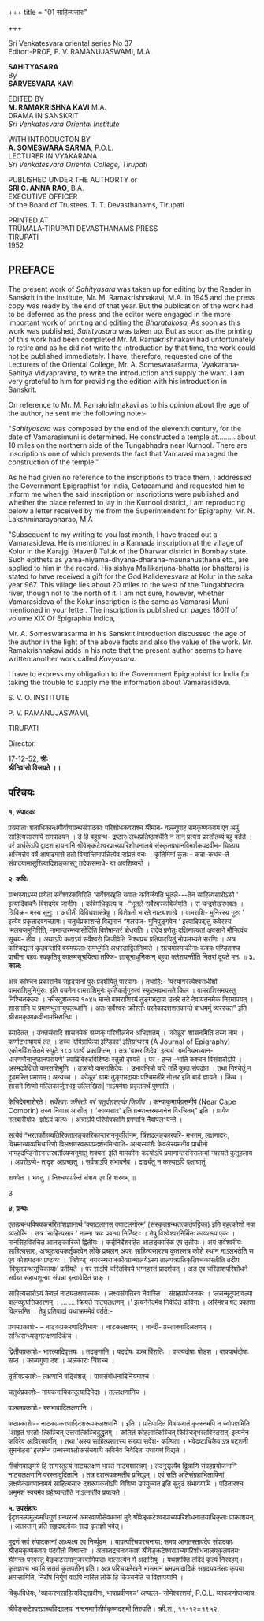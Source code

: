 +++
title = "01 साहित्यसारः"

+++


Sri Venkatesvara oriental series No 37  
Editor:-PROF, P. V. RAMANUJASWAMI, M.A.

  
**SAHITYASARA**  
By  
**SARVESVARA KAVI**  
  
EDITED BY  
**M. RAMAKRISHNA KAVI** M.A.  
DRAMA IN SANSKRIT  
*Sri Venkatesvara Oriental Institute*  
  
  
WiTH INTRODUCTON BY  
**A. SOMESWARA SARMA**, P.O.L.  
LECTURER IN VYAKARANA  
*Sri Venkatesvara Oriental College, Tirupati*  
  
  
PUBLISHED UNDER THE AUTHORTY or  
**SRI C. ANNA RAO**, B.A.  
EXECUTIVE OFFICER  
of the Board of Trustees. T. T. Devasthanams, Tirupati  
  
  
  
PRINTED AT  
TRÜMALA-TIRUPATI DEVASTHANAMS PRESS  
TIRUPATI  
1952

## **PREFACE**

The present work of *Sahityasara* was taken up for editing by the
Reader in Sanskrit in the Institute, Mr. M. Ramakrishnakavi, M.A. in
1945 and the press copy was ready by the end of that year. But the
publication of the work had to be deferred as the press and the editor
were engaged in the more important work of printing and editing the
*Bharatakosa,* As soon as this work was published, *Sahityasara* was
taken up. But as soon as the printing of this work had been completed
Mr. M. Ramakrishnakavi had unfortunately to retire and as he did not
write the introduction by that time, the work could not be published
immediately. I have, therefore, requested one of the Lecturers of the
Oriental College, Mr. A. Someswarašarma, Vyakarana-Sahitya Vidyapravina,
to write the introduction and supply the want. I am very grateful to him
for providing the edition with his introduction in Sanskrit.

On reference to Mr. M. Ramakrishnakavi as to his opinion about the age
of the author, he sent me the following note:-

"*Sahityasara* was composed by the end of the
eleventh century, for the date of Vamarasimuni is
determined. He constructed a temple at......... about
10 miles on the northern side of the Tungabhadra near
Kurnool. There are inscriptions one of which presents
the fact that Vamarasi managed the construction of the
temple."

As he had given no reference to the inscriptions to trace them, I
addressed the Government Epigraphist for India, Ootacamund and requested
him to inform me when the said inscription or inscriptions were
published and whether the place referred to lay in the Kurnool district,
I am reproducing below a letter received by me from the Superintendent
for Epigraphy, Mr. N. Lakshminarayanarao, M.A

"Subsequent to my writing to you last month, I have traced out a
Vamarasideva. He is mentioned in a Kannada inscription at the village of
Kolur in the Karajgi (Haveri) Taluk of the Dharwar district in Bombay
state. Such epithets as yama-niyama-dhyana-dharana-maunanusthana etc.,
are applied to him in the record. His sishya Mallikarjuna-bhatta (or
bhattara) is stated to have received a gift for the God Kalidevesvara at
Kolur in the saka year 967. This village lies about 20 miles to the west
of the Tungabhadra river, though not to the north of it. I am not sure,
however, whether Vamarasideva of the Kolur inscription is the same as
Vamarasi Muni mentioned in your letter. The inscription is published on
pages 180ff of volume XIX Of Epigraphia Indica,

Mr. A. Someswarasarma in his Sanskrit introduction discussed the age of
the author in the light of the above facts and also the value of the
work. Mr. Ramakrishnakavi adds in his note that the present author seems
to have written another work called *Kavyasara.*

I have to express my obligation to the Government Epigraphist for India
for taking the trouble to supply me the information about Vamarasideva.

S. V. O. INSTITUTE

P. V. RAMANUJASWAMI,



TIRUPATI

Director.



17-12-52,
**श्रीः**  
**श्रीनिवासो विजयते ।।**

## **परिचयः**

**१, संपादकः**

प्रख्याताः शताधिकान्ध्रगीर्वाणग्रन्थसंपादकाः परिशोधकवराश्च श्रीमान-
वल्ल्युपाह रामकृष्णकवय एव अमुं साहित्यसारमपि समपादयन् । ते हि बहुग्रन्थ-
द्रष्टारः लब्धप्रतिष्ठाश्चेति न तान् प्रत्यत्र प्रस्तोतव्यं बहु वर्तते ।
परं वार्धकेऽपि द्वादश हायनानेि श्रीवेङ्कटेश्वरप्राच्यपरिशोधनालये
संस्कृतप्रधानविमर्शकपदवीम- धिष्ठाय अस्मिन्नेव वर्षे आषाढमासे ततो
विश्रान्तिमापन्नित्येव सांप्रतं वचः । कृतिमिमां कुतः – कदा-कथंच-ते
संपादयामासुरित्यादिशङ्कास्तु तदेकसमाधे- या अवशिष्यन्ते ।

  
**२. कविः**

ग्रन्थस्याऽस्य प्रणेता सर्वेश्वरकविरिति 'सर्वेश्वरइति ख्यातः कविर्जयति
भूतले---तेन साहित्यसारोऽसौ ' इत्यादिवचनैः विशदमेव जानीमः । कविमधिकृत्य च
–“भूतले सर्वेश्वरकविर्जयति । स चन्द्रशेखरभक्तः । त्रिविक्र- मस्य सूनुः ।
अधीती विविधशास्त्रेषु । विशेषतो भारते नाट्यशाखे । वामराशि- मुनिरस्य
गुरुः ' इत्येव प्रकृतादवगच्छामः। चतुर्थप्रकाशन्ते विद्यमानं “मलयज-
मुनिपुङ्गवेन ' इत्यादिपद्यंतु कवेरस्य 'मलयजमुनिरिति, नामान्तरमप्यासीदिति
विशेषान्तरं बोधयति । तदेव प्रणेतुः दक्षिणात्यतां अवसाने मौनित्वंच सूचय-
तीव । अथाऽपि कदाऽयं सर्वेश्वरो जिजीवेति निश्चप्रचं प्रतिपादयितुं
नोपलभ्यते सरणिः । अत्र कश्चिद्यत्नं कृतवन्तोपि वयमफलाः समभूमेति
अधस्ताद्वितनिष्यते । सत्यमास्माकीनाः कवयः पण्डिताश्च प्राचीना बहवः
स्वकृतिषु कालमसूचयित्वा तज्जि- ज्ञासूनाधुनेिकान् बहुवा क्लेशयन्तीति
नितरां दूयते मनः ॥ **३. काल:**

अत्र कांश्चन प्रकारानेव सहृदयानां पुरः प्रदर्शयितुं पारयामः । तथाहि:-
’यस्यागस्त्येश्वराधीशो वामराशिमुनिर्गुरुः, इति वचनेन वामराशिमुनेः
कृतिकर्तृगुरुत्वं स्फुटमवभासते किल । वामराशिसमयस्तु निश्चितकल्पः ।
क्रीस्तुशकस्य १०४५ मान्ते वामराशिरयं तुङ्गभद्राया उत्तरे तटे देवायतनमेकं
निरमापयत् । शासनानि च प्रमाणभूतान्युपलब्धानि । अतः सर्वेश्वरः क्रीस्तोः
परमेकादशशतकान्ते बन्धममुं व्यररचत” इति श्रीरामकृष्णकवीनामभिसन्धिः ।

स्यादेतत् । उक्तसंवादि शासनमेकं सम्यक् परिशीलनेन अभिज्ञातम् । ’कोळूर'
शासनमिति तस्य नाम । कर्णाटभाषामयं तत् । तच्च ’एपिग्राफिया इण्डिका'
इतिग्रन्थस्य (A Journal of Epigraphy) एकोनविंशतितमे संपुटे १८० पार्श्वे
प्रकाशितम् । तत्र 'वामराशिदेव' इत्ययं 'यमनियमध्यान-
धारणमौनानुष्ठानपरायणे' त्यादिबिरुदविशिष्टः स्तुतो दृश्यते । परं - हन्त
–भाति कश्चन विसंवादोऽपि । अस्मदपेक्षितो वामराशिमुनिः । तत्रत्यो
वामराशिदेवः । उभावभिन्नौ यदि तर्हि युक्त संपद्येत । तथा निश्चेतुं न
दृढमस्ति प्रमाणम्। अन्यच्च । 'कोळूर’ ग्रामः तुङ्गभद्रायाः पश्चिमतीरे
नोत्तर इति बाढं ज्ञायते । किंच । शासने शिष्यो मल्लिकार्जुनभट्ट
उल्लिखितः\| नाऽयमंशः प्रकृतमर्थं पुष्णाति ।

केचिदेवमाशेरते। *सर्वेश्वरः क्रीस्तोः परं चतुर्दशशतके जिजीव ।*
कन्याकुमार्यग्रसमीपे (Near Cape Comorin) तस्य निवास आसीत् । 'काव्यसार'
इति ग्रन्थान्तरमप्यनेन विरचितम्" इति । प्रायेण मलबारीयोप- ज्ञोऽयं कल्पः
। अत्राऽपि परिपोषकाणि प्रमणानि नैवोपलभ्यन्ते ।

सत्येवं “भरतर्कोहव्यतिरिक्तालङ्कारिकान्तराननुकीर्तनम्, त्रिंशदलङ्कारपरि-
मभनम्, लक्षणादरः, विभ्रमाख्यव्यभिचारिणो विलक्षणस्वरूपप्रदर्शनमित्यादि-
अन्यस्यांशैः केवलैरयमतीव प्राचीनो भामहदण्डिनोरनन्तरवर्तीत्यप्यनुमातुं
शक्यत’ इति मामकीनः कल्पोऽपि प्रमाणान्तरनिरालम्बां न्यस्यते कुतूहलाय ।
अपरोऽप्ये- तादृश आप्रच्छतु । सर्वत्राऽपि संभावनैव । दार्ढ्यंतु न
कस्याऽपि पक्षाघातुं

शक्येत । भवतु । निश्चयपर्यन्तं संशय एव हि शरणम् ॥

3

**४, ग्रन्थः**

एतत्प्रबन्धविषयकचरितांशज्ञानार्थ ’क्याटलागस् क्याटलगोरम्’
(संस्कृतग्रन्थतत्कर्तृपट्टिका) इति बृहत्कोशो मया व्यलोकेि । तत्र
'साहित्यसार ' नाम्ना त्रयः प्रबन्धा निर्दिष्टाः । तेषु
विश्वेश्वरनिर्मितः काव्यरूप एकः । मानसिंहविरचित आलङ्कारिको द्वितीयः ।
कर्तृनिर्देशरहित आलङ्कारिक एष तृतीयः । अयं सर्वेश्वरीयः साहित्यसारः,
अच्युतरायकर्तृकत्वेन लोके प्रचलन् अपरः साहित्यसारश्च कुतस्तत्र कोशे
स्थानं नाऽलभतेति स एव कोशघटकः प्रष्टव्यः । ’त्रिवेण्ड्’
नगरस्थराजकीयग्रन्थालयेऽस्य तालपत्रप्रतिकृतिश्चकास्तीति तदीय
’विपुलग्रन्थसूचिकायाः’ प्रतीयते । परं साऽपि चरितविषये भग्नहस्तं
प्रादर्शयत् । अत एव चरितांशपरिशोधने सर्वथा सहायशून्याः संपन्ना
इत्यावेदितं प्राक् ।

साहित्यसारोऽयं केवलं नाट्यलक्षणात्मकः । लक्ष्यसंगतिरत्र नैवास्ति ।
संग्रहप्रयोजनकः । ’लसन्मृदुपदावल्या बालव्युत्पत्तिकारणम् । ... ...
क्रियते नाट्यलक्षणम् ।’ इत्यनेनेदमेव निवेदितं कविना । अस्मिंश्च षट्
प्रकाशा विलसन्ति । तेषु प्रतिपाद्यं यथाक्रममेवं वर्तते:-

प्रथमप्रकाशेः- – नाटकप्रकरणादिविभागः । नाटकलक्षणम् । नान्दी-
प्रस्ताक्नादिलक्षणम् । सन्धिसन्ध्यङ्गलक्षणादिकंच ।

द्वितीयप्रकाशेः- भारत्यादिवृत्तयः । तदङ्गानि । पददोषः पञ्च विंशतिः ।
वाक्यदोषाः षोडश । वाक्यार्थदोषाः सप्त । काव्यगुणा दश । अलंकाराः
त्रिंशच्च ।

तृतीयप्रकाशेः– लक्षणानि षट्त्रिंशत् । पात्रसंबोधनादिनियमाश्च ।

चतुर्थप्रकाशेः– नायकनायिकादूत्यादिभेदाः । तल्लक्षणानिच ।

पञ्चमप्रकाशेः- रसभावादिलक्षणानि ।

षष्ठप्रकाशेः-- नाटकप्रकरणादिदशरूपकलक्षणनेि । इति । प्रतिपादितं विषयजातं
कृत्स्नमपि न स्वोपज्ञमिति 'आहृतं भरतो-त्किञ्चित् उत्तरात्किञ्चिदुद्धृतम्
। कलितं कोहलात्किञ्चित् किञ्चिद्भरतविस्तरात्’ इत्यनेन कविरेव
आविरकार्षीत् । तथा ’अस्य साहित्यसारस्य संख्या सर्वेश- कल्पिता ।
भवेदष्टाधिकैवाऽत्र षट्शती सुमनोहरा’ इत्यनेन ग्रन्थस्थश्लोकसंख्यापि
कविनैव निवेदिता यथायथं विद्यते ।

गीर्वाणवाङ्मये हि सागरतुल्यं नाट्यलक्षणं भारतं नाट्यशास्त्रम् ।
तदनुसृत्यैव द्वित्राणि संग्रहप्रयोजनानि नाट्यलक्षणानि परस्तादुदितानि ।
तत्र दशरूपकमतीव प्रसिद्धम् । एवं सति अतिसंग्रहाभिलाषिणां
लक्षणैकप्रवणानामयं साहित्यसारः दशरूपकतोऽपि विशिष्य उपयुज्यत इति सुदृढं
संभावयामि । पठितारश्च अमुमंशं स्वयमेव ग्रहीष्यन्तीति नाऽत्नातीव
प्रयत्यते ।

**५. उपसंहारः**  
ईदृशमल्पमूल्यमधिगुणं ग्रन्थरत्नं अमरवाणीसेवकानां मुदे
श्रीवेङ्कटेश्वरप्राच्यपरिशोधनालयाधिकृताः प्राकाशयन् । अतस्तान् प्रति
सहृदयलोकः सदा कृतज्ञो भवेत्।

मुद्रणं सर्व संपादकानां आध्यक्ष्य एव निर्व्यूढम् । यावत्परिचयरचनाया: समय
आगतस्तावदेव संपादकाः श्रीरामकृष्णकवयः पदवीतो विश्रान्ताः ।
अतस्तद्रचनावकाशं श्रीवेङ्कटेश्वरप्राच्यपरिशोधनालयकुलपतयः श्रीमन्तः
परवस्तु वेङ्कटरामानुजस्वामिपादाः वात्सल्येन मे अदासिषुः । यथाशक्ति तदिदं
कृत्यं निरवहम्। कृतज्ञश्च भवामि सततं कुलपतीन् प्रति। अत्र परिचयलेखने
भासमानं भ्रमप्रमादादिकं सहृदयवतंसाः कृपया क्षमन्तामिति, निर्दोषं
निर्गुणं वाऽपि नास्ति लोके हि किञ्चनेति च विज्ञापयामि ।

विबुधविधेयः, 'व्याकरणसाहित्यविद्याप्रवीणः, भाषाप्रवीणश्च' अप्पल्ल-
सोमेश्वरशर्मा, P.O.L. व्याकरणोपाध्याय:

श्रीवेङ्कटेश्वरप्राच्यविद्यालयः नन्दनमार्गशीर्षकृष्णदशमी तिरुपति।
क्री.श., ११-१२=१९५२.

  

